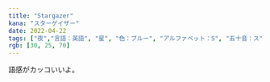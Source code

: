 ```yaml
---
title: "Stargazer"
kana: "スターゲイザー"
date: 2022-04-22
tags: ["夜","言語：英語", "星", "色：ブルー", "アルファベット：S", "五十音：ス"]
rgb: [30, 25, 70]
---
```


語感がカッコいいよ。
